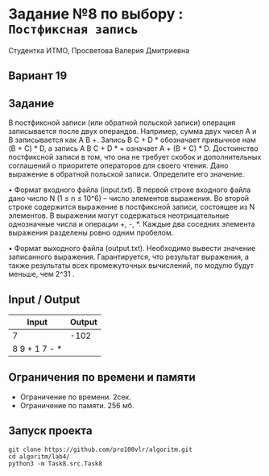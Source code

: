 # Задание №8 по выбору : `Постфиксная запись`

Студентка ИТМО,  Просветова Валерия Дмитриевна

## Вариант 19

## Задание 

В постфиксной записи (или обратной польской записи) операция записывается после двух операндов. Например, сумма двух чисел A и B записывается как A B +. Запись B C + D * обозначает привычное нам (B + C) * D, а запись A B C + D * + означает A + (B + C) * D. Достоинство постфиксной записи в том, что она не требует скобок и дополнительных соглашений о приоритете операторов для
своего чтения. 
Дано выражение в обратной польской записи. Определите его значение.

• Формат входного файла (input.txt). В первой строке входного файла дано
число N (1 ≤ n ≤ 10^6) – число элементов выражения. Во второй строке содержится выражение в постфиксной записи, состоящее из N элементов. В выражении могут содержаться неотрицательные однозначные числа и операции +, -, *. Каждые два соседних элемента выражения разделены ровно одним пробелом.

• Формат выходного файла (output.txt). Необходимо вывести значение записанного выражения. Гарантируется, что результат выражения, а также результаты всех промежуточных вычислений, по модулю будут меньше, чем 2^31 .

## Input / Output 

| Input        | Output   |
|--------------|----------|
| 7            | -102     |
| 8 9 + 1 7 - *|          |


## Ограничения по времени и памяти

- Ограничение по времени. 2сек.
- Ограничение по памяти. 256 мб.

## Запуск проекта

`git clone https://github.com/pro100vlr/algoritm.git`   
`cd algoritm/lab4/`  
`python3 -m Task8.src.Task8` 